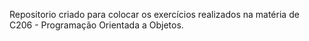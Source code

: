 Repositorio criado para colocar os exercícios realizados na matéria de C206 - Programação Orientada a Objetos.